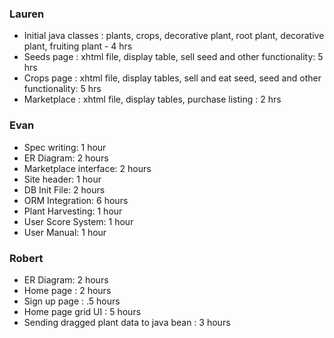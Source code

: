 ### Lauren 
- Initial java classes : plants, crops, decorative plant, root plant, decorative plant, fruiting plant - 4 hrs
- Seeds page : xhtml file, display table, sell seed and other functionality: 5 hrs 
- Crops page : xhtml file, display tables, sell and eat seed, seed and other functionality: 5 hrs 
- Marketplace : xhtml file, display tables, purchase listing : 2 hrs 

### Evan
- Spec writing: 1 hour
- ER Diagram: 2 hours
- Marketplace interface: 2 hours
- Site header: 1 hour
- DB Init File: 2 hours
- ORM Integration: 6 hours
- Plant Harvesting: 1 hour
- User Score System: 1 hour
- User Manual: 1 hour

### Robert
- ER Diagram: 2 hours
- Home page : 2 hours
- Sign up page : .5 hours
- Home page grid UI : 5 hours
- Sending dragged plant data to java bean : 3 hours

